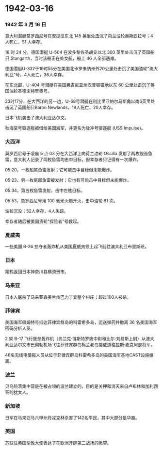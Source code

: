 # 1942-03-16

### 1942 年 3 月 16 日

意大利潜艇莫罗西尼号在安提瓜东北 145 英里处击沉了荷兰油轮奥斯西拉号；4
人死亡，51 人幸存。

18 时 24 分，德国潜艇 U-504 在波多黎各圣胡安以北 300
英里处击沉了英国船只 Stangarth，当时该船正在处女航，船上 46 人全部遇难。

德国潜艇U-332于19时55分在美国北卡罗来纳州外20公里处击沉了美国油轮"澳大利亚"号，4人死亡，36人幸存。

在东北部，U-404 号潜艇在美国弗吉尼亚州汉普顿锚地以东 60
公里处击沉了英国油轮圣德米特里奥号。

23时17分，在大西洋的另一边，U-68号潜艇在利比里亚帕尔马斯角以南6英里处击沉了英国船只Baron
Newlands，18人死亡，20人幸存。

日本飞机袭击了澳大利亚达尔文。

秋海棠号驱逐舰被借给美国海军，并更名为脉冲号驱逐舰 (USS Impulse)。

### 大西洋

莫罗西尼号于凌晨 5 点 03 分在大西洋上向荷兰油轮 Oscilla
发射了两枚舰首鱼雷，意大利人记录了两枚鱼雷均击中目标，但幸存者只记得有一次爆炸。

05:20，一枚船尾鱼雷发射；它可能击中目标但未能爆炸。

05:23，另一枚尾部鱼雷被发射；它也有可能击中目标但未能爆炸。

05:34，第五枚鱼雷发射，击中左舷目标。

05:53，莫罗西尼号用 100 毫米火炮开火，击中油轮 81 次。

油轮沉没；52人幸存，4人失踪。

幸存者随后被美国货轮"探险者"号救起。

### 夏威夷

一些美国 B-26 掠夺者轰炸机从美国夏威夷领土起飞前往澳大利亚布里斯班。

### 日本

翔鹤返回日本神奈川县横须贺市。

### 马来亚

日本人屠杀了马来亚森美兰州巴力丁宜整个村庄；超过100人被杀。

### 菲律宾

美国海军佩姆特号抵达菲律宾群岛的科雷希多岛，运送弹药并撤离 36
名美国海军密码分析人员。

2 架 B-17
飞行堡垒轰炸机（弗兰克·博斯特罗姆中尉和比尔·刘易斯上尉）从澳大利亚达尔文市巴彻勒机场飞往菲律宾群岛棉兰老岛接载道格拉斯·麦克阿瑟将军。

46名无线电情报人员从位于菲律宾群岛科雷希多岛的美国海军基地CAST设施撤离。

### 波兰

贝乌热茨集中营是在被占领的波兰建立的，目的是关押和消灭来自卢布林和加利西亚的犹太人。

### 新加坡

日军在马来亚马六甲州丹戎克林杀害了142名平民，其中大部分是华裔。

### 英国

苏联驻英国伦敦大使表达了在欧洲开辟第二战场的愿望。